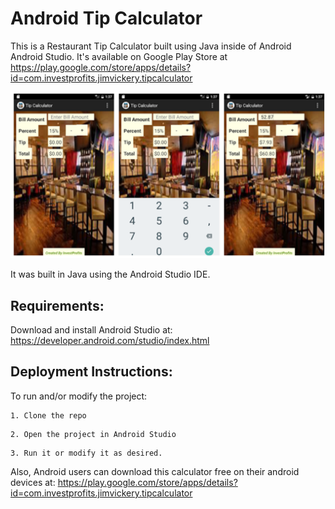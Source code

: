# Android Tip Calculator

This is a Restaurant Tip Calculator built using Java inside of Android Android Studio. It's available on Google Play Store at https://play.google.com/store/apps/details?id=com.investprofits.jimvickery.tipcalculator


![Alt text](tip_calc.png?raw=true "Title")

It was built in Java using the Android Studio IDE.

## Requirements: 
Download and install Android Studio at: https://developer.android.com/studio/index.html

## Deployment Instructions:

To run and/or modify the project:
```
1. Clone the repo
```
```
2. Open the project in Android Studio
```
```
3. Run it or modify it as desired.
```



Also, Android users can download this calculator free on their android devices at:
https://play.google.com/store/apps/details?id=com.investprofits.jimvickery.tipcalculator


